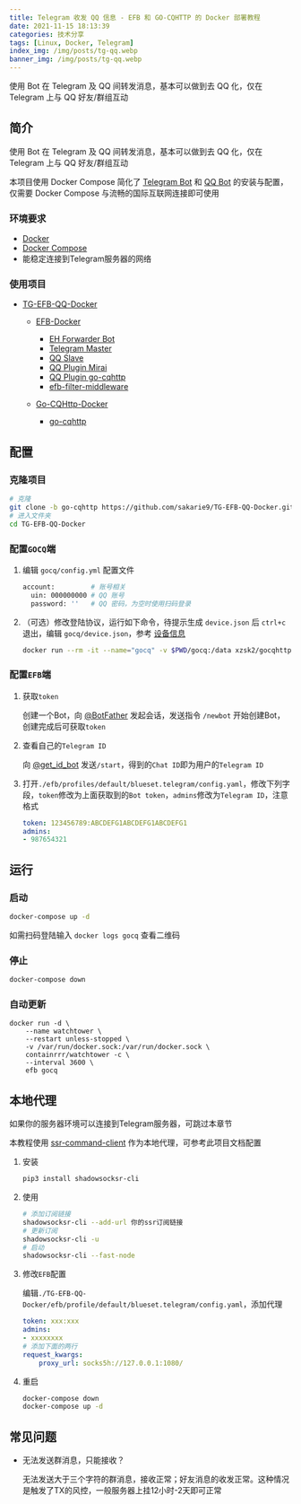 ```yaml
---
title: Telegram 收发 QQ 信息 - EFB 和 GO-CQHTTP 的 Docker 部署教程
date: 2021-11-15 18:13:39
categories: 技术分享
tags: [Linux, Docker, Telegram]
index_img: /img/posts/tg-qq.webp
banner_img: /img/posts/tg-qq.webp
---
```


使用 Bot 在 Telegram 及 QQ 间转发消息，基本可以做到去 QQ 化，仅在 Telegram 上与 QQ 好友/群组互动

<!-- more -->

## 简介

使用 Bot 在 Telegram 及 QQ 间转发消息，基本可以做到去 QQ 化，仅在 Telegram 上与 QQ 好友/群组互动

本项目使用 Docker Compose 简化了 [Telegram Bot](https://github.com/ehForwarderBot/ehForwarderBot) 和 [QQ Bot](https://github.com/Mrs4s/go-cqhttp) 的安装与配置，仅需要 Docker Compose 与流畅的国际互联网连接即可使用

### 环境要求

- [Docker](https://www.docker.com/)
- [Docker Compose](https://docs.docker.com/compose/)
- 能稳定连接到Telegram服务器的网络

### 使用项目

- [TG-EFB-QQ-Docker](https://github.com/sakarie9/TG-EFB-QQ-Docker)

  - [EFB-Docker](https://github.com/sakarie9/EFB-Docker)
    - [EH Forwarder Bot](https://github.com/ehForwarderBot/ehForwarderBot)
    - [Telegram Master](https://github.com/ehForwarderBot/efb-telegram-master)
    - [QQ Slave](https://github.com/milkice233/efb-qq-slave)
    - [QQ Plugin Mirai](https://github.com/milkice233/efb-qq-plugin-mirai)
    - [QQ Plugin go-cqhttp](https://github.com/XYenon/efb-qq-plugin-go-cqhttp)
    - [efb-filter-middleware](https://github.com/sakarie9/efb-filter-middleware)

  - [Go-CQHttp-Docker](https://github.com/sakarie9/Go-CQHTTP-Docker)
    - [go-cqhttp](https://github.com/Mrs4s/go-cqhttp)

## 配置

### 克隆项目

```bash
# 克隆
git clone -b go-cqhttp https://github.com/sakarie9/TG-EFB-QQ-Docker.git
# 进入文件夹
cd TG-EFB-QQ-Docker
```

### 配置`GOCQ`端

1. 编辑 `gocq/config.yml` 配置文件

    ```bash
    account:         # 账号相关
      uin: 000000000 # QQ 账号
      password: ''   # QQ 密码，为空时使用扫码登录
    ```

2. （可选）修改登陆协议，运行如下命令，待提示生成 `device.json` 后 `ctrl+c` 退出，编辑 `gocq/device.json`，参考 [设备信息](https://docs.go-cqhttp.org/guide/config.html#%E8%AE%BE%E5%A4%87%E4%BF%A1%E6%81%AF)

    ```bash
    docker run --rm -it --name="gocq" -v $PWD/gocq:/data xzsk2/gocqhttp-docker:latest
    ```

### 配置`EFB`端

1. 获取`token`

    创建一个Bot，向 [@BotFather](https://t.me/BotFather) 发起会话，发送指令 `/newbot` 开始创建Bot，创建完成后可获取`token`

2. 查看自己的`Telegram ID`

    向 [@get_id_bot](https://t.me/get_id_bot) 发送`/start`，得到的`Chat ID`即为用户的`Telegram ID`

3. 打开`./efb/profiles/default/blueset.telegram/config.yaml`，修改下列字段，`token`修改为上面获取到的`Bot token`，`admins`修改为`Telegram ID`，注意格式

    ```yaml
    token: 123456789:ABCDEFG1ABCDEFG1ABCDEFG1
    admins:
    - 987654321
    ```


## 运行

### 启动

```bash
docker-compose up -d
```

如需扫码登陆输入 `docker logs gocq` 查看二维码

### 停止

```bash
docker-compose down
```

### 自动更新

```
docker run -d \
    --name watchtower \
    --restart unless-stopped \
    -v /var/run/docker.sock:/var/run/docker.sock \
    containrrr/watchtower -c \
    --interval 3600 \
    efb gocq
```

## 本地代理

如果你的服务器环境可以连接到Telegram服务器，可跳过本章节

本教程使用 [ssr-command-client](https://github.com/TyrantLucifer/ssr-command-client) 作为本地代理，可参考此项目文档配置

1. 安装

    ```bash
    pip3 install shadowsocksr-cli
    ```

2. 使用

    ```bash
    # 添加订阅链接
    shadowsocksr-cli --add-url 你的ssr订阅链接
    # 更新订阅
    shadowsocksr-cli -u
    # 启动
    shadowsocksr-cli --fast-node

3. 修改`EFB`配置

    编辑`./TG-EFB-QQ-Docker/efb/profile/default/blueset.telegram/config.yaml`，添加代理

    ```yaml
    token: xxx:xxx
    admins:
    - xxxxxxxx
    # 添加下面的两行
    request_kwargs:
        proxy_url: socks5h://127.0.0.1:1080/
    ```

4. 重启

    ```bash
    docker-compose down
    docker-compose up -d
    ```

## 常见问题

- 无法发送群消息，只能接收？

    无法发送大于三个字符的群消息，接收正常；好友消息的收发正常。这种情况是触发了TX的风控，一般服务器上挂12小时-2天即可正常

